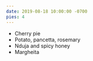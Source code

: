 ```yaml
---
date: 2019-08-18 10:00:00 -0700
pies: 4
---
```

- Cherry pie
- Potato, pancetta, rosemary
- Nduja and spicy honey
- Margheita
